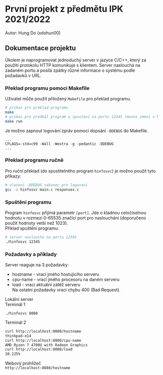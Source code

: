 # První projekt z předmětu IPK 2021/2022

Autor: Hung Do (xdohun00)
## Dokumentace projektu

Úkolem je naprogramovat jednoduchý server v jazyce C/C++, který za použití protokolu 
HTTP komunikuje s klientem. Server naslouchá na zadaném portu a
posílá zpátky různé informace o systému podle požadavků v URL.

### Překlad programu pomoci Makefile
Uživatel může použít přiložený `Makefile` pro překlad programu.
```bash
# prikaz pro preklad programu
make
# prikaz pro predkal program a spusteni na portu 12345 (mozno zmeni v Makefile)
make run
```

Je možno zapnout logování zpráv pomocí dopsání `-DDEBUG` do Makefile.
```
...
CFLAGS=-std=c99 -Wall -Wextra -g -pedantic -DDEBUG
...
```

### Překlad programu ručně
Pro ruční překlad (do spustitelného program `hinfosvc`) je možno použít tyto příkazy:
```bash
# vlozeni -DDEBUG nakonec pro logovani
gcc -o hinfosvc main.c responses.c
```

### Spuštění programu
Program `hinfosvc` přijímá parametr `[port]`. Jde o kladnou celočíselnou
hodnotu v rozmezi 0-65535 značící port pro naslouchání (doporučeno použít hodnoty vetší než 1023).  
Přiklad spuštění programu:
```bash
# server nasloucha na portu 12345
./hinfosvc 12345
```

### Požadavky a příklady
Server reaguje na 3 požadavky:
- hostname - vrací jmého hostujicího serveru
- cpu-name - vrací jmého procesoru na daném serveru
- load - vrací aktuální zátěž serveru  
Na ostatní požadavky vrací chybu 400 (Bad Request).
 
Lokální server  
Terminál 1
```
./hinfosvc 8080
```

Terminál 2
```bash
curl http://localhost:8080/hostname
thinkpad-e14
curl http://localhost:8080/cpu-name
AMD Ryzen 7 4700U with Radeon Graphics
curl http://localhost:8080/load
10.125%
```

Webový prohlížeč  
`http://localhost:8080/hostname`
